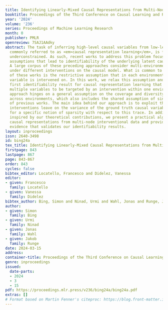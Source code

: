 ```yaml
---
title: Identifying Linearly-Mixed Causal Representations from Multi-Node Interventions
booktitle: Proceedings of the Third Conference on Causal Learning and Reasoning
year: '2024'
volume: '236'
series: Proceedings of Machine Learning Research
month: 0
publisher: PMLR
openreview: 7SAJ1AAdky
abstract: The task of inferring high-level causal variables from low-level observations,
  commonly referred to as <em>causal representation learning</em>, is fundamentally
  underconstrained. As such, recent works to address this problem focus on various
  assumptions that lead to identifiability of the underlying latent causal variables.
  A large corpus of these preceding approaches consider multi-environment data collected
  under different interventions on the causal model. What is common to virtually all
  of these works is the restrictive assumption that in each environment, only a single
  variable is intervened on. In this work, we relax this assumption and provide the
  first identifiability result for causal representation learning that allows for
  multiple variables to be targeted by an intervention within one environment. Our
  approach hinges on a general assumption on the coverage and diversity of interventions
  across environments, which also includes the shared assumption of single-node interventions
  of previous works. The main idea behind our approach is to exploit the trace that
  interventions leave on the variance of the ground truth causal variables and regularizing
  for a specific notion of sparsity with respect to this trace. In addition to and
  inspired by our theoretical contributions, we present a practical algorithm to learn
  causal representations from multi-node interventional data and provide empirical
  evidence that validates our identifiability results.
layout: inproceedings
issn: 2640-3498
id: bing24a
tex_title: Identifying Linearly-Mixed Causal Representations from Multi-Node Interventions
firstpage: 843
lastpage: 867
page: 843-867
order: 843
cycles: false
bibtex_editor: Locatello, Francesco and Didelez, Vanessa
editor:
- given: Francesco
  family: Locatello
- given: Vanessa
  family: Didelez
bibtex_author: Bing, Simon and Ninad, Urmi and Wahl, Jonas and Runge, Jakob
author:
- given: Simon
  family: Bing
- given: Urmi
  family: Ninad
- given: Jonas
  family: Wahl
- given: Jakob
  family: Runge
date: 2024-03-15
address:
container-title: Proceedings of the Third Conference on Causal Learning and Reasoning
genre: inproceedings
issued:
  date-parts:
  - 2024
  - 3
  - 15
pdf: https://proceedings.mlr.press/v236/bing24a/bing24a.pdf
extras: []
# Format based on Martin Fenner's citeproc: https://blog.front-matter.io/posts/citeproc-yaml-for-bibliographies/
---
```

